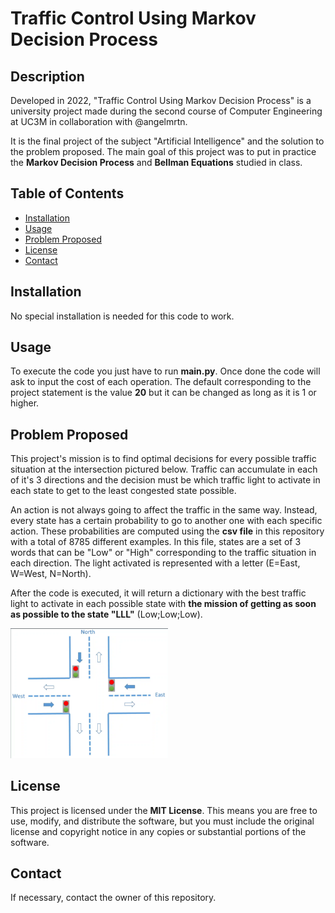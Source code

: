 # Traffic Control Using Markov Decision Process

## Description
Developed in 2022, "Traffic Control Using Markov Decision Process" is a university project made during the second course of Computer Engineering at UC3M in collaboration with @angelmrtn.

It is the final project of the subject "Artificial Intelligence" and the solution to the problem proposed. The main goal of this project was to put in practice the **Markov Decision Process** and **Bellman Equations** studied in class.

## Table of Contents
- [Installation](#installation)
- [Usage](#usage)
- [Problem Proposed](#problem-proposed)
- [License](#license)
- [Contact](#contact)

## Installation
No special installation is needed for this code to work.

## Usage
To execute the code you just have to run **main.py**. Once done the code will ask to input the cost of each operation. The default corresponding to the project statement is the value **20** but it can be changed as long as it is 1 or higher.

## Problem Proposed
This project's mission is to find optimal decisions for every possible traffic situation at the intersection pictured below. Traffic can accumulate in each of it's 3 directions and the decision must be which traffic light to activate in each state to get to the least congested state possible. 

An action is not always going to affect the traffic in the same way. Instead, every state has a certain probability to go to another one with each specific action. These probabilities are computed using the **csv file** in this repository with a total of 8785 different examples. In this file, states are a set of 3 words that can be "Low" or "High" corresponding to the traffic situation in each direction. The light activated is represented with a letter (E=East, W=West, N=North).

After the code is executed, it will return a dictionary with the best traffic light to activate in each possible state with **the mission of getting as soon as possible to the state "LLL"** (Low;Low;Low).

<img src="image.png" alt="Problem Intersection" style="width:50%;">

## License
This project is licensed under the **MIT License**. This means you are free to use, modify, and distribute the software, but you must include the original license and copyright notice in any copies or substantial portions of the software.

## Contact
If necessary, contact the owner of this repository.
